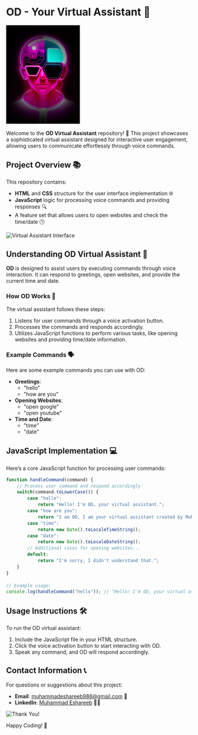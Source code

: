 # OD - Your Virtual Assistant 🤖

<img src="./image/logo.jpg" alt="OD Logo" width="200"/>

Welcome to the **OD Virtual Assistant** repository! 🎉 This project showcases a sophisticated virtual assistant designed for interactive user engagement, allowing users to communicate effortlessly through voice commands.

## Project Overview 📚

This repository contains:
- **HTML** and **CSS** structure for the user interface implementation 🌐
- **JavaScript** logic for processing voice commands and providing responses 🔍
- A feature set that allows users to open websites and check the time/date 🕒

<img src="./image/interface.jpg" alt="Virtual Assistant Interface" width="400"/> <!-- Adjust width as needed -->

## Understanding OD Virtual Assistant 🤔

**OD** is designed to assist users by executing commands through voice interaction. It can respond to greetings, open websites, and provide the current time and date. 

### How OD Works 🔄

The virtual assistant follows these steps:
1. Listens for user commands through a voice activation button.
2. Processes the commands and responds accordingly.
3. Utilizes JavaScript functions to perform various tasks, like opening websites and providing time/date information.

### Example Commands 🗣️

Here are some example commands you can use with OD:
- **Greetings**: 
  - "hello"
  - "how are you"
- **Opening Websites**: 
  - "open google"
  - "open youtube"
- **Time and Date**: 
  - "time"
  - "date"

## JavaScript Implementation 💻

Here’s a core JavaScript function for processing user commands:

```javascript
function handleCommand(command) {
    // Process user command and respond accordingly
    switch(command.toLowerCase()) {
        case "hello":
            return "Hello! I'm OD, your virtual assistant.";
        case "how are you":
            return "I am OD, I am your virtual assistant created by Muhammad Eshareeb Rajput.";
        case "time":
            return new Date().toLocaleTimeString();
        case "date":
            return new Date().toLocaleDateString();
        // Additional cases for opening websites...
        default:
            return "I'm sorry, I didn't understand that.";
    }
}

// Example usage:
console.log(handleCommand("hello")); // "Hello! I'm OD, your virtual assistant."
```

## Usage Instructions 🛠️

To run the OD virtual assistant:
1. Include the JavaScript file in your HTML structure.
2. Click the voice activation button to start interacting with OD.
3. Speak any command, and OD will respond accordingly.

## Contact Information 📞

For questions or suggestions about this project:

- **Email**: muhammadeshareeb986@gmail.com 📧
- **LinkedIn**: [Muhammad Eshareeb](https://www.linkedin.com/in/muhammadeshareeb986/) 🦸‍♂️

<img src="./image/thankyou.jpg" alt="Thank You!" width="200"/> <!-- Adjust width as needed -->

Happy Coding! 🎉
